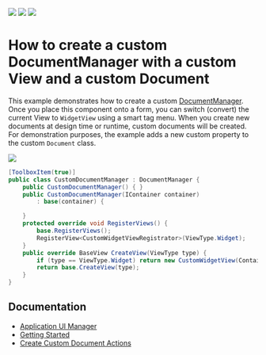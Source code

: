 <!-- default badges list -->
![](https://img.shields.io/endpoint?url=https://codecentral.devexpress.com/api/v1/VersionRange/128616412/14.2.5%2B)
[![](https://img.shields.io/badge/Open_in_DevExpress_Support_Center-FF7200?style=flat-square&logo=DevExpress&logoColor=white)](https://supportcenter.devexpress.com/ticket/details/T224767)
[![](https://img.shields.io/badge/📖_How_to_use_DevExpress_Examples-e9f6fc?style=flat-square)](https://docs.devexpress.com/GeneralInformation/403183)
<!-- default badges end -->
# How to create a custom DocumentManager with a custom View and a custom Document

This example demonstrates how to create a custom [DocumentManager](https://docs.devexpress.com/WindowsForms/DevExpress.XtraBars.Docking2010.DocumentManager). Once you place this component onto a form, you can switch (convert) the current View to `WidgetView` using a smart tag menu. When you create new documents at design time or runtime, custom documents will be created. For demonstration purposes, the example adds a new custom property to the custom `Document` class. 

![](https://raw.githubusercontent.com/DevExpress-Examples/how-to-create-a-custom-documentmanager-with-a-custom-view-and-a-custom-document-t224767/14.2.5%2B/media/winforms-document-manager.png)

```csharp
[ToolboxItem(true)]
public class CustomDocumentManager : DocumentManager {
    public CustomDocumentManager() { }
    public CustomDocumentManager(IContainer container)
        : base(container) {

    }
    protected override void RegisterViews() {
        base.RegisterViews();
        RegisterView<CustomWidgetViewRegistrator>(ViewType.Widget);
    }
    public override BaseView CreateView(ViewType type) {
        if (type == ViewType.Widget) return new CustomWidgetView(Container);
        return base.CreateView(type);
    }
}
```


## Documentation

* [Application UI Manager](https://docs.devexpress.com/WindowsForms/11359/controls-and-libraries/application-ui-manager)
* [Getting Started](https://docs.devexpress.com/WindowsForms/402857/controls-and-libraries/application-ui-manager/get-started)
* [Create Custom Document Actions](https://docs.devexpress.com/WindowsForms/15686/controls-and-libraries/application-ui-manager/examples/how-to-create-custom-document-actions)

